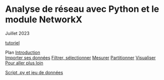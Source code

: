 # Analyse de réseau avec Python et le module NetworkX

Juillet 2023

[tutoriel](https://beauguitte.github.io/analyse-de-reseau-avec-python/)

Plan
[Introduction](https://beauguitte.github.io/analyse-de-reseau-avec-python/) \
[Importer ses données](https://beauguitte.github.io/analyse-de-reseau-avec-python/C1_importer.html)
[Filtrer, sélectionner](https://beauguitte.github.io/analyse-de-reseau-avec-python/C2_filtrer.html)
[Mesurer](https://beauguitte.github.io/analyse-de-reseau-avec-python/C3_mesurer.html)
[Partitionner](https://beauguitte.github.io/analyse-de-reseau-avec-python/C4_partitions.html)
[Visualiser](https://beauguitte.github.io/analyse-de-reseau-avec-python/C6_visualiser.html)
[Pour aller plus loin](https://beauguitte.github.io/analyse-de-reseau-avec-python/conclusion.html)

[Script .py et jeu de données](https://github.com/beauguitte/analyse-de-reseau-avec-python/blob/main/2023_07_networkx.zip)
